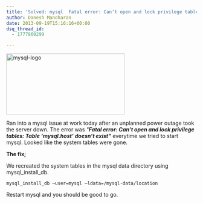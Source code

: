 ```yaml
---
title: 'Solved: mysql  Fatal error: Can’t open and lock privilege tables: Table ‘mysql.host’ doesn’t exist'
author: Danesh Manoharan
date: 2013-09-19T15:16:16+00:00
dsq_thread_id:
  - 1777860299

---
```

<a href="/posts/solved-mysql-fatal-error-cant-open-lock-privilege-tables-table-mysql-host-doesnt-exist/mysql-logo/" rel="attachment wp-att-3326"><img loading="lazy" class="alignnone size-full wp-image-3326" alt="mysql-logo" src="/wp-content/uploads/2013/09/mysql-logo.jpg" width="313" height="161" /></a>

Ran into a mysql issue at work today after an unplanned power outage took the server down. The error was _"**Fatal error: Can’t open and lock privilege tables: Table ‘mysql.host’ doesn’t exist"**_ everytime we tried to start mysql. Looked like the system tables were gone.

**The fix;**

We recreated the system tables in the mysql data directory using mysql\_install\_db.

`mysql_install_db –user=mysql –ldata=/mysql-data/location`

Restart mysql and you should be good to go.